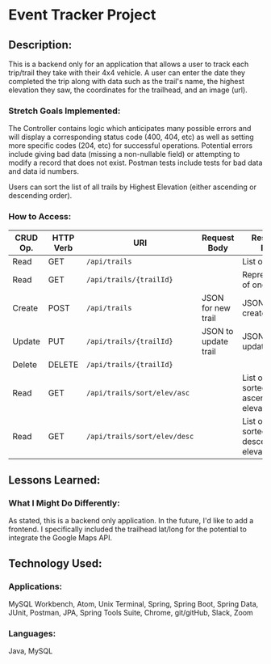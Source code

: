 # Event Tracker Project

## Description:
This is a backend only for an application that allows a user to track each trip/trail they take with their 4x4 vehicle.  A user can enter the date they completed the trip along with data such as the trail's name, the highest elevation they saw, the coordinates for the trailhead, and an image (url).  

### Stretch Goals Implemented:
The Controller contains logic which anticipates many possible errors and will display a corresponding status code (400, 404, etc) as well as setting more specific codes (204, etc) for successful operations.  Potential errors include giving bad data (missing a non-nullable field) or attempting to modify a record that does not exist.  Postman tests include tests for bad data and data id numbers.

Users can sort the list of all trails by Highest Elevation (either ascending or descending order).

### How to Access:
| CRUD Op. | HTTP Verb | URI                         | Request Body | Response Body |
|----------|-----------|-----------------------------|--------------|---------------|
| Read     | GET       | `/api/trails`               |              | List of all trails |
| Read     | GET       | `/api/trails/{trailId}`     |              | Representation of one trail |
| Create   | POST      | `/api/trails`               | JSON for new trail| JSON of created trail |
| Update   | PUT       | `/api/trails/{trailId}`     | JSON to update trail | JSON of updated trail |
| Delete   | DELETE    | `/api/trails/{trailId}`     |              | |
| Read     | GET       | `/api/trails/sort/elev/asc` |              | List of trails sorted by ascending elevation|
| Read     | GET       | `/api/trails/sort/elev/desc`|              | List of trails sorted by descending elevation|

## Lessons Learned:


### What I Might Do Differently:
As stated, this is a backend only application.  In the future, I'd like to add a frontend.  I specifically included the trailhead lat/long for the potential to integrate the Google Maps API.   

## Technology Used:
### Applications:
MySQL Workbench, Atom, Unix Terminal, Spring, Spring Boot, Spring Data, JUnit, Postman, JPA, Spring Tools Suite, Chrome, git/gitHub, Slack, Zoom

### Languages:
Java, MySQL
